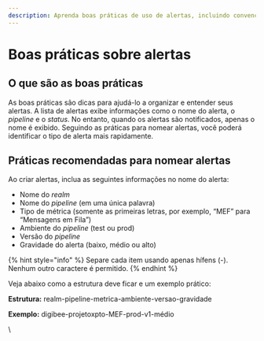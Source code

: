 ```yaml
---
description: Aprenda boas práticas de uso de alertas, incluindo convenções de nomenclatura.
---
```


# Boas práticas sobre alertas

## O que são as boas práticas

As boas práticas são dicas para ajudá-lo a organizar e entender seus alertas. A lista de alertas exibe informações como o nome do alerta, o _pipeline_ e o _status_. No entanto, quando os alertas são notificados, apenas o nome é exibido. Seguindo as práticas para nomear alertas, você poderá identificar o tipo de alerta mais rapidamente.

## Práticas recomendadas para nomear alertas

Ao criar alertas, inclua as seguintes informações no nome do alerta:

* Nome do _realm_
* Nome do _pipeline_ (em uma única palavra)
* Tipo de métrica (somente as primeiras letras, por exemplo, “MEF” para “Mensagens em Fila”)
* Ambiente do _pipeline_ (test ou prod)
* Versão do _pipeline_
* Gravidade do alerta (baixo, médio ou alto)

{% hint style="info" %}
Separe cada item usando apenas hífens (-). Nenhum outro caractere é permitido.
{% endhint %}

Veja abaixo como a estrutura deve ficar e um exemplo prático:

**Estrutura:** realm-pipeline-metrica-ambiente-versao-gravidade

**Exemplo:** digibee-projetoxpto-MEF-prod-v1-médio

\
